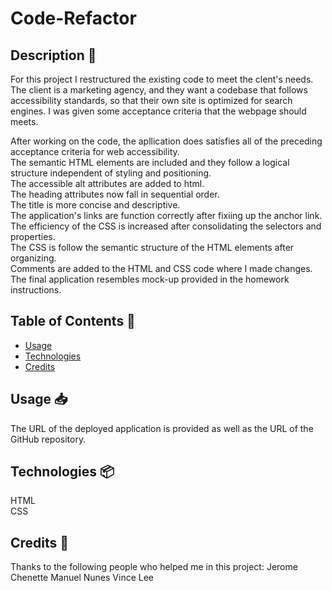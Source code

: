 # Code-Refactor

## Description 📝 

For this project I restructured the existing code to meet the clent's needs. The client is a marketing agency, and they want a codebase that follows accessibility standards, so that their own site is optimized for search engines. I was given some acceptance criteria that the webpage should meets. 

After working on the code, the apllication does satisfies all of the preceding acceptance criteria for web accessibility. \
The semantic HTML elements are included and they follow a logical structure independent of styling and positioning. \
The accessible alt attributes are added to html. \
The heading attributes now fall in sequential order. \
The title is more concise and descriptive. \
The application's links are function correctly after fixiing up the anchor link. \
The efficiency of the CSS is increased after consolidating the selectors and properties. \
The CSS is follow the semantic structure of the HTML elements after organizing.\
Comments are added to the HTML and CSS code where I made changes.\
The final application resembles mock-up provided in the homework instructions.

## Table of Contents 📖

* [Usage](#usage)
* [Technologies](#technologies)
* [Credits](#credits)

## Usage 📥 

The URL of the deployed application is provided as well as the URL of the GitHub repository.

## Technologies 📦

HTML\
CSS 

## Credits 🐳

Thanks to the following people who helped me in this project:
Jerome Chenette
Manuel Nunes
Vince Lee
